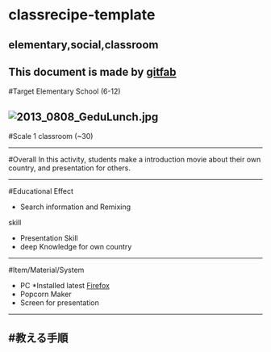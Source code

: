 # classrecipe-template
## elementary,social,classroom
This document is made by [gitfab](http://gitfab.org)
---
#Target
Elementary School (6-12)


![2013_0808_GeduLunch.jpg](https://raw.github.com/russianblueao/classrecipe-template/master/gitfab/resources/2013_0808_GeduLunch.jpg)
---
#Scale
1 classroom (~30)

---
#Overall
In this activity, students make a introduction movie about their own country, and presentation for others.


---
#Educational Effect
* Search information and Remixing

skill

* Presentation Skill
* deep Knowledge for own country

---
#Item/Material/System
* PC *Installed latest [Firefox](http://www.mozilla.org/en-US/firefox/)
* Popcorn Maker
* Screen for presentation
---
#教える手順
---
